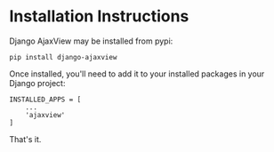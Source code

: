 # Installation Instructions

Django AjaxView may be installed from pypi:

```
pip install django-ajaxview
```

Once installed, you'll need to add it to your installed packages in your Django project:

```
INSTALLED_APPS = [
    ...
    'ajaxview'
]
```

That's it.
